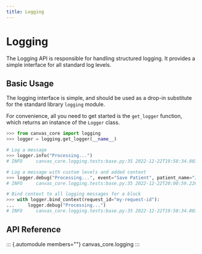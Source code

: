 ```yaml
---
title: Logging
---
```


# Logging

The Logging API is responsible for handling structured logging. It
provides a simple interface for all standard log levels.

## Basic Usage

The logging interface is simple, and should be used as a drop-in
substitute for the standard library `logging` module.

For convenience, all you need to get started is the `get_logger`
function, which returns an instance of the `Logger` class.

``` python
>>> from canvas_core import logging
>>> logger = logging.get_logger(__name__)

# Log a message
>>> logger.info("Processing...")
# INFO     canvas_core.logging.tests:base.py:35 2022-12-22T19:58:34.803565Z [info     ] Processing...                  [canvas_core.logging.tests]

# Log a message with custom levels and added context
>>> logger.debug("Processing...", event="Save Patient", patient_name="John Doe")
# INFO     canvas_core.logging.tests:base.py:35 2022-12-22T20:00:59.226831Z [debug    ] Processing...                  [canvas_core.logging.tests] event_id=Save Patient patient=John Doe

# Bind context to all logging messages for a block
>>> with logger.bind_context(request_id="my-request-id"):
...     logger.debug("Processing...")
# INFO     canvas_core.logging.tests:base.py:35 2022-12-22T19:58:34.803565Z [debug    ] Processing...                  [canvas_core.logging.tests] request_id=my-request-id
```

## API Reference

::: {.automodule members=""}
canvas_core.logging
:::
